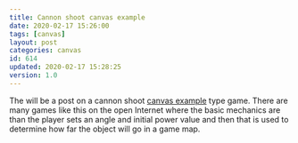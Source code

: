 ```yaml
---
title: Cannon shoot canvas example
date: 2020-02-17 15:26:00
tags: [canvas]
layout: post
categories: canvas
id: 614
updated: 2020-02-17 15:28:25
version: 1.0
---
```


The will be a post on a cannon shoot [canvas example](https://developer.mozilla.org/en-US/docs/Web/API/Canvas_API/Tutorial) type game. There are many games like this on the open Internet where the basic mechanics are than the player sets an angle and initial power value and then that is used to determine how far the object will go in a game map.

<!-- more -->
